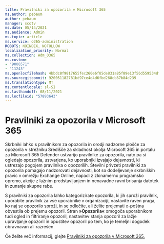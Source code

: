```yaml
---
title: Pravilniki za opozorila v Microsoft 365
ms.author: pebaum
author: pebaum
manager: scotv
ms.date: 05/14/2021
ms.audience: Admin
ms.topic: article
ms.service: o365-administration
ROBOTS: NOINDEX, NOFOLLOW
localization_priority: Normal
ms.collection: Adm_O365
ms.custom:
- "9006571"
- "11243"
ms.openlocfilehash: 4bbdc8f9817655fec260e6f85de831a85f89e13f56d559534df68f79c5bed9a2
ms.sourcegitcommit: 920051182781bd97ce4d4d6fbd268cb37b84d239
ms.translationtype: MT
ms.contentlocale: sl-SI
ms.lasthandoff: 08/11/2021
ms.locfileid: "57893643"
---
```

# <a name="alert-policies-in-microsoft-365"></a>Pravilniki za opozorila v Microsoft 365

Skrbniki lahko s pravilnikom za opozorila in orodji nadzorne plošče za opozorila v strežniku Središče za skladnost okolja Microsoft 365 in portalu za Microsoft 365 Defender ustvarijo pravilnike za opozorila, nato pa si ogledajo opozorila, ustvarjena, ko uporabniki izvajajo dejavnosti, ki ustrezajo pogojem pravilnika o opozorilih. Številni privzeti pravilniki za opozorila pomagajo nadzorovati dejavnosti, kot so dodeljevanje skrbniških pravic v omrežju Exchange Online, napadi z zlonamerno programsko opremo, akcije z lažnim predstavljanjem in nenavadne ravni brisanja datotek in zunanje skupne rabe.

S pravilniki za opozorila lahko kategorizirate opozorila, ki jih sproži pravilnik, uporabite pravilnik za vse uporabnike v organizaciji, nastavite raven praga, ko naj se opozorilo sproži, in se odločite, ali želite prejemati e-poštna obvestila ob prejemu opozoril. Stran **»Opozorila«** omogoča uporabnikom tudi ogled in filtriranje opozoril, nastavitev stanja opozoril za lažje upravljanje opozoril in opustitev opozoril po tem, ko je temeljni dogodek obravnavan ali razrešen.

Če želite več informacij, glejte [Pravilniki za opozorila v Microsoft 365.](https://docs.microsoft.com/microsoft-365/compliance/alert-policies)
